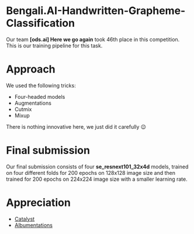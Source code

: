 # Bengali.AI-Handwritten-Grapheme-Classification
Our team **[ods.ai] Here we go again** took 46th place in this competition. This is our training pipeline for this task.
# Approach
We used the following tricks:

- Four-headed models
- Augmentations
- Cutmix
- Mixup

There is nothing innovative here, we just did it carefully :wink:
# Final submission
Our final submission consists of four **se_resnext101_32x4d** models, trained on four different folds for 200 epochs on 128x128 image size and then trained for 200 epochs on 224x224 image size with a smaller learning rate.
# Appreciation
- [Catalyst](https://github.com/catalyst-team/catalyst)
- [Albumentations](https://github.com/albumentations-team/albumentations)


